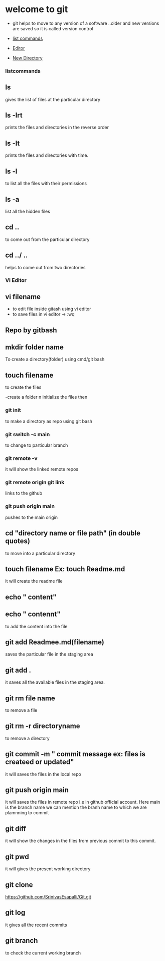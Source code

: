 # welcome to git
- git helps to move to any version of a software ..older and new versions are saved  so it is called version control

- [ list commands ](#list-commands)
- [ Editor ](#vi-editor)
- [ New Directory ](#new-directory)



<a name="list commands"></a>
### listcommands

## ls
gives the list of files at the particular directory

## ls -lrt
 prints the files and directories in the reverse order
 
## ls -lt
 prints the files and directories with time.
 
## ls -l
to list all the files with their permissions
## ls -a
list all the hidden files


## cd ..
to come out from the particular directory

## cd ../ ..
helps to come out  from two directories

<a name="Vi Editor"></a>
### Vi Editor

## vi filename
- to edit file inside gitash using vi editor
- to save files in vi editor -> :wq 

<a name="New Directory"></a>
## Repo by gitbash

##  mkdir folder name
To create a directory(folder) using cmd/git bash
## touch filename
to create the files


-create a folder n initialize the files then
### git init
 to make a directory as repo using git bash
### git switch -c main 
to change to particular branch
### git remote -v 
it will show the linked remote repos

### git remote origin git link
links to the github

### git push origin main
pushes to the main origin








## cd "directory name or file path" (in double quotes)
to move into a particular directory
## touch filename Ex: touch Readme.md
it will create the readme file

## echo " content"

## echo " contennt"
to add the content into the file
## git add Readmee.md(filename)
saves the particular file in the staging area
## git add .
it saves all the available files in the staging area.

## git rm file name
to remove a file 

## git rm -r directoryname
to remove a directory 

## git commit -m " commit message ex: files is createed or updated"

it will saves the files in the local repo

## git push origin main 

it will saves the files in remote repo i.e in github official account. 
Here main is the branch name we can mention the branh name to which we are plamnning to commit

## git diff

it will show the changes in the files from previous commit to this commit.

## git pwd
it will gives the present working directory

## git clone 
https://github.com/SrinivasEsapalli/Git.git

## git log
it gives all the recent commits

## git branch 
to check the current working branch


